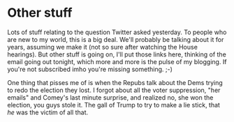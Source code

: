 # Other stuff
Lots of stuff relating to the question Twitter asked yesterday. To people who are new to my world, this is a big deal. We'll probably be talking about it for years, assuming we make it (not so sure after watching the House hearings). But other stuff is going on, I'll put those links here, thinking of the email going out tonight, which more and more is the pulse of my blogging. If you're not subscribed imho you're missing something. ;-)

One thing that pisses me of is when the Repubs talk about the Dems trying to redo the election they lost. I forgot about all the voter suppression, "her emails" and Comey's last minute surprise, and realized no, she won the election, you guys stole it. The gall of Trump to try to make a lie stick, that <i>he</i> was the victim of all that. 

